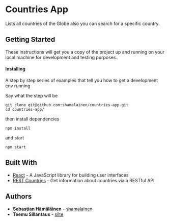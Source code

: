 # Countries App

Lists all countries of the Globe also you can search for a specific country.

## Getting Started

These instructions will get you a copy of the project up and running on your local machine for development and testing purposes.

#### Installing

A step by step series of examples that tell you how to get a development env running

Say what the step will be

```
git clone git@github.com:shamalainen/countries-app.git
cd countries-app/
```

then install dependencies

```
npm install
```

and start

```
npm start
```

## Built With

- [React](https://reactjs.org/) - A JavaScript library for building user interfaces
- [REST Countries](https://restcountries.eu/) - Get information about countries via a RESTful API

## Authors

- **Sebastian Hämäläinen** - [shamalainen](https://github.com/shamalainen)
- **Teemu Sillantaus** - [silte](https://github.com/silte)
